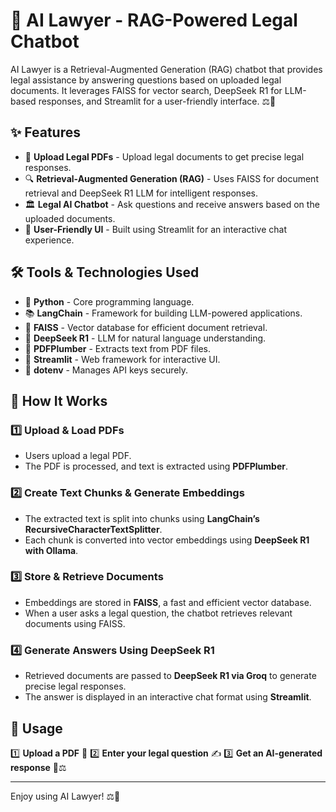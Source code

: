 # 📜 AI Lawyer - RAG-Powered Legal Chatbot

AI Lawyer is a Retrieval-Augmented Generation (RAG) chatbot that provides legal assistance by answering questions based on uploaded legal documents. It leverages FAISS for vector search, DeepSeek R1 for LLM-based responses, and Streamlit for a user-friendly interface. ⚖️🤖

## ✨ Features

- 📂 **Upload Legal PDFs** - Upload legal documents to get precise legal responses.
- 🔍 **Retrieval-Augmented Generation (RAG)** - Uses FAISS for document retrieval and DeepSeek R1 LLM for intelligent responses.
- 🏛️ **Legal AI Chatbot** - Ask questions and receive answers based on the uploaded documents.
- 🎨 **User-Friendly UI** - Built using Streamlit for an interactive chat experience.

## 🛠️ Tools & Technologies Used

- 🐍 **Python** - Core programming language.
- 📚 **LangChain** - Framework for building LLM-powered applications.
- 💾 **FAISS** - Vector database for efficient document retrieval.
- 🤖 **DeepSeek R1** - LLM for natural language understanding.
- 📄 **PDFPlumber** - Extracts text from PDF files.
- 🎨 **Streamlit** - Web framework for interactive UI.
- 🔐 **dotenv** - Manages API keys securely.

## 🚀 How It Works

### 1️⃣ Upload & Load PDFs

- Users upload a legal PDF.
- The PDF is processed, and text is extracted using **PDFPlumber**.

### 2️⃣ Create Text Chunks & Generate Embeddings

- The extracted text is split into chunks using **LangChain’s RecursiveCharacterTextSplitter**.
- Each chunk is converted into vector embeddings using **DeepSeek R1 with Ollama**.

### 3️⃣ Store & Retrieve Documents

- Embeddings are stored in **FAISS**, a fast and efficient vector database.
- When a user asks a legal question, the chatbot retrieves relevant documents using FAISS.

### 4️⃣ Generate Answers Using DeepSeek R1

- Retrieved documents are passed to **DeepSeek R1 via Groq** to generate precise legal responses.
- The answer is displayed in an interactive chat format using **Streamlit**.

## 🎯 Usage

1️⃣ **Upload a PDF** 📂
2️⃣ **Enter your legal question** ✍️
3️⃣ **Get an AI-generated response** 🤖⚖️


---

Enjoy using AI Lawyer! ⚖️🤖
